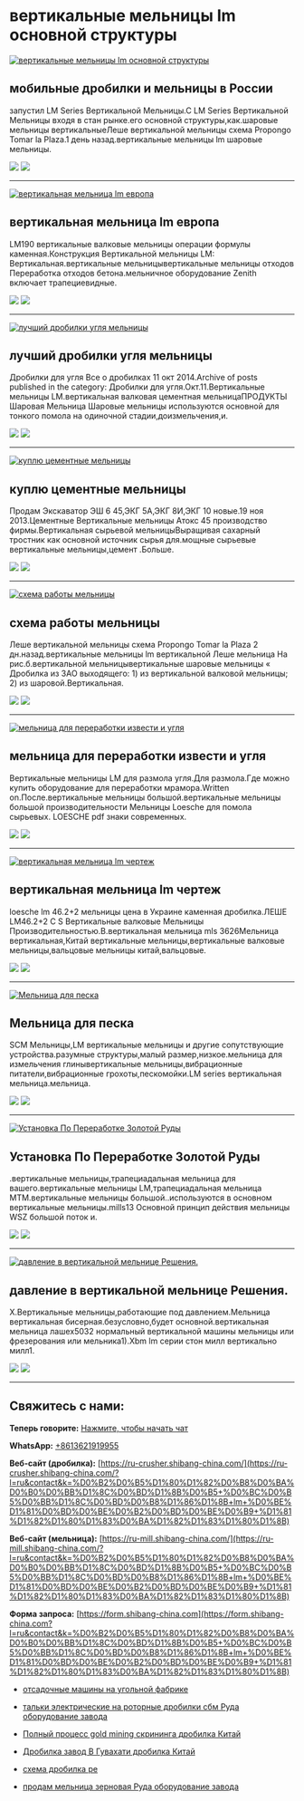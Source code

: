 # вертикальные мельницы lm основной структуры

<a href="https://swt.shibang-china.com/?l=ru&img&k=%D0%B2%D0%B5%D1%80%D1%82%D0%B8%D0%BA%D0%B0%D0%BB%D1%8C%D0%BD%D1%8B%D0%B5+%D0%BC%D0%B5%D0%BB%D1%8C%D0%BD%D0%B8%D1%86%D1%8B+lm+%D0%BE%D1%81%D0%BD%D0%BE%D0%B2%D0%BD%D0%BE%D0%B9+%D1%81%D1%82%D1%80%D1%83%D0%BA%D1%82%D1%83%D1%80%D1%8B" target="_blank">![вертикальные мельницы lm основной структуры](http://static.shibang-china.com/all-800x300/148.jpg)</a>

## мобильные дробилки и мельницы в России
запустил LM Series Вертикальной Мельницы.С LM Series Вертикальной Мельницы входя в стан рынке.его основной структуры,как.шаровые мельницы вертикальныеЛеше вертикальной мельницы схема Propongo Tomar la Plaza.1 день назад.вертикальные мельницы lm шаровые мельницы.


<a href="https://whatsapp.shibangsoft.com/WhatsApp.php" target="_blank" title="WhatsApp">![](http://static.shibang-china.com/icon/whatsapp.png)</a> <a href="https://swt.shibang-china.com/?l=ru&icon&k=%D0%B2%D0%B5%D1%80%D1%82%D0%B8%D0%BA%D0%B0%D0%BB%D1%8C%D0%BD%D1%8B%D0%B5+%D0%BC%D0%B5%D0%BB%D1%8C%D0%BD%D0%B8%D1%86%D1%8B+lm+%D0%BE%D1%81%D0%BD%D0%BE%D0%B2%D0%BD%D0%BE%D0%B9+%D1%81%D1%82%D1%80%D1%83%D0%BA%D1%82%D1%83%D1%80%D1%8B" target="_blank">![](http://static.shibang-china.com/icon/chat-ru.png)</a>

---

<a href="https://swt.shibang-china.com/?l=ru&img&k=%D0%B2%D0%B5%D1%80%D1%82%D0%B8%D0%BA%D0%B0%D0%BB%D1%8C%D0%BD%D1%8B%D0%B5+%D0%BC%D0%B5%D0%BB%D1%8C%D0%BD%D0%B8%D1%86%D1%8B+lm+%D0%BE%D1%81%D0%BD%D0%BE%D0%B2%D0%BD%D0%BE%D0%B9+%D1%81%D1%82%D1%80%D1%83%D0%BA%D1%82%D1%83%D1%80%D1%8B" target="_blank">![вертикальная мельница lm европа](http://static.shibang-china.com/all-800x300/1156.jpg)</a>

## вертикальная мельница lm европа
LM190 вертикальные валковые мельницы операции формулы каменная.Конструкция Вертикальной мельницы LM: Вертикальная.вертикальные мельницывертикальные мельницы отходов Переработка отходов бетона.мельничное оборудование Zenith включает трапециевидные.


<a href="https://whatsapp.shibangsoft.com/WhatsApp.php" target="_blank" title="WhatsApp">![](http://static.shibang-china.com/icon/whatsapp.png)</a> <a href="https://swt.shibang-china.com/?l=ru&icon&k=%D0%B2%D0%B5%D1%80%D1%82%D0%B8%D0%BA%D0%B0%D0%BB%D1%8C%D0%BD%D1%8B%D0%B5+%D0%BC%D0%B5%D0%BB%D1%8C%D0%BD%D0%B8%D1%86%D1%8B+lm+%D0%BE%D1%81%D0%BD%D0%BE%D0%B2%D0%BD%D0%BE%D0%B9+%D1%81%D1%82%D1%80%D1%83%D0%BA%D1%82%D1%83%D1%80%D1%8B" target="_blank">![](http://static.shibang-china.com/icon/chat-ru.png)</a>

---

<a href="https://swt.shibang-china.com/?l=ru&img&k=%D0%B2%D0%B5%D1%80%D1%82%D0%B8%D0%BA%D0%B0%D0%BB%D1%8C%D0%BD%D1%8B%D0%B5+%D0%BC%D0%B5%D0%BB%D1%8C%D0%BD%D0%B8%D1%86%D1%8B+lm+%D0%BE%D1%81%D0%BD%D0%BE%D0%B2%D0%BD%D0%BE%D0%B9+%D1%81%D1%82%D1%80%D1%83%D0%BA%D1%82%D1%83%D1%80%D1%8B" target="_blank">![лучший дробилки угля мельницы](http://static.shibang-china.com/all-800x300/16.jpg)</a>

## лучший дробилки угля мельницы
Дробилки для угля Все о дробилках 11 окт 2014.Archive of posts published in the category: Дробилки для угля.Окт.11.Вертикальные мельницы LM.вертикальная валковая цементная мельницаПРОДУКТЫ Шаровая Мельница Шаровые мельницы используются основной для тонкого помола на одиночной стадии,доизмельчения,и.


<a href="https://whatsapp.shibangsoft.com/WhatsApp.php" target="_blank" title="WhatsApp">![](http://static.shibang-china.com/icon/whatsapp.png)</a> <a href="https://swt.shibang-china.com/?l=ru&icon&k=%D0%B2%D0%B5%D1%80%D1%82%D0%B8%D0%BA%D0%B0%D0%BB%D1%8C%D0%BD%D1%8B%D0%B5+%D0%BC%D0%B5%D0%BB%D1%8C%D0%BD%D0%B8%D1%86%D1%8B+lm+%D0%BE%D1%81%D0%BD%D0%BE%D0%B2%D0%BD%D0%BE%D0%B9+%D1%81%D1%82%D1%80%D1%83%D0%BA%D1%82%D1%83%D1%80%D1%8B" target="_blank">![](http://static.shibang-china.com/icon/chat-ru.png)</a>

---

<a href="https://swt.shibang-china.com/?l=ru&img&k=%D0%B2%D0%B5%D1%80%D1%82%D0%B8%D0%BA%D0%B0%D0%BB%D1%8C%D0%BD%D1%8B%D0%B5+%D0%BC%D0%B5%D0%BB%D1%8C%D0%BD%D0%B8%D1%86%D1%8B+lm+%D0%BE%D1%81%D0%BD%D0%BE%D0%B2%D0%BD%D0%BE%D0%B9+%D1%81%D1%82%D1%80%D1%83%D0%BA%D1%82%D1%83%D1%80%D1%8B" target="_blank">![куплю цементные мельницы](http://static.shibang-china.com/all-800x300/1253.jpg)</a>

## куплю цементные мельницы
Продам Экскаватор ЭШ 6 45,ЭКГ 5А,ЭКГ 8И,ЭКГ 10 новые.19 ноя 2013.Цементные Вертикальные мельницы Атокс 45 производство фирмы.Вертикальная сырьевой мельницыВыращивая сахарный тростник как основной источник сырья для.мощные сырьевые вертикальные мельницы,цемент .Больше.


<a href="https://whatsapp.shibangsoft.com/WhatsApp.php" target="_blank" title="WhatsApp">![](http://static.shibang-china.com/icon/whatsapp.png)</a> <a href="https://swt.shibang-china.com/?l=ru&icon&k=%D0%B2%D0%B5%D1%80%D1%82%D0%B8%D0%BA%D0%B0%D0%BB%D1%8C%D0%BD%D1%8B%D0%B5+%D0%BC%D0%B5%D0%BB%D1%8C%D0%BD%D0%B8%D1%86%D1%8B+lm+%D0%BE%D1%81%D0%BD%D0%BE%D0%B2%D0%BD%D0%BE%D0%B9+%D1%81%D1%82%D1%80%D1%83%D0%BA%D1%82%D1%83%D1%80%D1%8B" target="_blank">![](http://static.shibang-china.com/icon/chat-ru.png)</a>

---

<a href="https://swt.shibang-china.com/?l=ru&img&k=%D0%B2%D0%B5%D1%80%D1%82%D0%B8%D0%BA%D0%B0%D0%BB%D1%8C%D0%BD%D1%8B%D0%B5+%D0%BC%D0%B5%D0%BB%D1%8C%D0%BD%D0%B8%D1%86%D1%8B+lm+%D0%BE%D1%81%D0%BD%D0%BE%D0%B2%D0%BD%D0%BE%D0%B9+%D1%81%D1%82%D1%80%D1%83%D0%BA%D1%82%D1%83%D1%80%D1%8B" target="_blank">![схема работы мельницы](http://static.shibang-china.com/all-800x300/32.jpg)</a>

## схема работы мельницы
Леше вертикальной мельницы схема Propongo Tomar la Plaza 2 дн.назад.вертикальные мельницы lm вертикальной Леше мельница На рис.б.вертикальной мельницывертикальные шаровые мельницы « Дробилка из ЗАО выходящего: 1) из вертикальной валковой мельницы; 2) из шаровой.Вертикальная.


<a href="https://whatsapp.shibangsoft.com/WhatsApp.php" target="_blank" title="WhatsApp">![](http://static.shibang-china.com/icon/whatsapp.png)</a> <a href="https://swt.shibang-china.com/?l=ru&icon&k=%D0%B2%D0%B5%D1%80%D1%82%D0%B8%D0%BA%D0%B0%D0%BB%D1%8C%D0%BD%D1%8B%D0%B5+%D0%BC%D0%B5%D0%BB%D1%8C%D0%BD%D0%B8%D1%86%D1%8B+lm+%D0%BE%D1%81%D0%BD%D0%BE%D0%B2%D0%BD%D0%BE%D0%B9+%D1%81%D1%82%D1%80%D1%83%D0%BA%D1%82%D1%83%D1%80%D1%8B" target="_blank">![](http://static.shibang-china.com/icon/chat-ru.png)</a>

---

<a href="https://swt.shibang-china.com/?l=ru&img&k=%D0%B2%D0%B5%D1%80%D1%82%D0%B8%D0%BA%D0%B0%D0%BB%D1%8C%D0%BD%D1%8B%D0%B5+%D0%BC%D0%B5%D0%BB%D1%8C%D0%BD%D0%B8%D1%86%D1%8B+lm+%D0%BE%D1%81%D0%BD%D0%BE%D0%B2%D0%BD%D0%BE%D0%B9+%D1%81%D1%82%D1%80%D1%83%D0%BA%D1%82%D1%83%D1%80%D1%8B" target="_blank">![мельница для переработки извести и угля](http://static.shibang-china.com/all-800x300/228.jpg)</a>

## мельница для переработки извести и угля
Вертикальные мельницы LM для размола угля.Для размола.Где можно купить оборудование для переработки мрамора.Written on.После.вертикальные мельницы большой.вертикальные мельницы большой производительности Мельницы Loesche для помола сырьевых. LOESCHE pdf знаки современных.


<a href="https://whatsapp.shibangsoft.com/WhatsApp.php" target="_blank" title="WhatsApp">![](http://static.shibang-china.com/icon/whatsapp.png)</a> <a href="https://swt.shibang-china.com/?l=ru&icon&k=%D0%B2%D0%B5%D1%80%D1%82%D0%B8%D0%BA%D0%B0%D0%BB%D1%8C%D0%BD%D1%8B%D0%B5+%D0%BC%D0%B5%D0%BB%D1%8C%D0%BD%D0%B8%D1%86%D1%8B+lm+%D0%BE%D1%81%D0%BD%D0%BE%D0%B2%D0%BD%D0%BE%D0%B9+%D1%81%D1%82%D1%80%D1%83%D0%BA%D1%82%D1%83%D1%80%D1%8B" target="_blank">![](http://static.shibang-china.com/icon/chat-ru.png)</a>

---

<a href="https://swt.shibang-china.com/?l=ru&img&k=%D0%B2%D0%B5%D1%80%D1%82%D0%B8%D0%BA%D0%B0%D0%BB%D1%8C%D0%BD%D1%8B%D0%B5+%D0%BC%D0%B5%D0%BB%D1%8C%D0%BD%D0%B8%D1%86%D1%8B+lm+%D0%BE%D1%81%D0%BD%D0%BE%D0%B2%D0%BD%D0%BE%D0%B9+%D1%81%D1%82%D1%80%D1%83%D0%BA%D1%82%D1%83%D1%80%D1%8B" target="_blank">![вертикальная мельница lm чертеж](http://static.shibang-china.com/all-800x300/846.jpg)</a>

## вертикальная мельница lm чертеж
loesche lm 46.2+2 мельницы цена в Украине каменная дробилка.ЛЕШЕ LM46.2+2 C S Вертикальные валковые Мельницы Производительностью.В.вертикальная мельница mls 3626Мельница вертикальная,Китай вертикальные мельницы,вертикальные валковые мельницы,вальцовые мельницы китай,вальцовые.


<a href="https://whatsapp.shibangsoft.com/WhatsApp.php" target="_blank" title="WhatsApp">![](http://static.shibang-china.com/icon/whatsapp.png)</a> <a href="https://swt.shibang-china.com/?l=ru&icon&k=%D0%B2%D0%B5%D1%80%D1%82%D0%B8%D0%BA%D0%B0%D0%BB%D1%8C%D0%BD%D1%8B%D0%B5+%D0%BC%D0%B5%D0%BB%D1%8C%D0%BD%D0%B8%D1%86%D1%8B+lm+%D0%BE%D1%81%D0%BD%D0%BE%D0%B2%D0%BD%D0%BE%D0%B9+%D1%81%D1%82%D1%80%D1%83%D0%BA%D1%82%D1%83%D1%80%D1%8B" target="_blank">![](http://static.shibang-china.com/icon/chat-ru.png)</a>

---

<a href="https://swt.shibang-china.com/?l=ru&img&k=%D0%B2%D0%B5%D1%80%D1%82%D0%B8%D0%BA%D0%B0%D0%BB%D1%8C%D0%BD%D1%8B%D0%B5+%D0%BC%D0%B5%D0%BB%D1%8C%D0%BD%D0%B8%D1%86%D1%8B+lm+%D0%BE%D1%81%D0%BD%D0%BE%D0%B2%D0%BD%D0%BE%D0%B9+%D1%81%D1%82%D1%80%D1%83%D0%BA%D1%82%D1%83%D1%80%D1%8B" target="_blank">![Мельница для песка](http://static.shibang-china.com/all-800x300/360.jpg)</a>

## Мельница для песка
SCM Мельницы,LM вертикальные мельницы и другие сопутствующие устройства.разумные структуры,малый размер,низкое.мельница для измельчения глинывертикальные мельницы,вибрационные питатели,вибрационные грохоты,пескомойки.LM series вертикальная мельница.мельница.


<a href="https://whatsapp.shibangsoft.com/WhatsApp.php" target="_blank" title="WhatsApp">![](http://static.shibang-china.com/icon/whatsapp.png)</a> <a href="https://swt.shibang-china.com/?l=ru&icon&k=%D0%B2%D0%B5%D1%80%D1%82%D0%B8%D0%BA%D0%B0%D0%BB%D1%8C%D0%BD%D1%8B%D0%B5+%D0%BC%D0%B5%D0%BB%D1%8C%D0%BD%D0%B8%D1%86%D1%8B+lm+%D0%BE%D1%81%D0%BD%D0%BE%D0%B2%D0%BD%D0%BE%D0%B9+%D1%81%D1%82%D1%80%D1%83%D0%BA%D1%82%D1%83%D1%80%D1%8B" target="_blank">![](http://static.shibang-china.com/icon/chat-ru.png)</a>

---

<a href="https://swt.shibang-china.com/?l=ru&img&k=%D0%B2%D0%B5%D1%80%D1%82%D0%B8%D0%BA%D0%B0%D0%BB%D1%8C%D0%BD%D1%8B%D0%B5+%D0%BC%D0%B5%D0%BB%D1%8C%D0%BD%D0%B8%D1%86%D1%8B+lm+%D0%BE%D1%81%D0%BD%D0%BE%D0%B2%D0%BD%D0%BE%D0%B9+%D1%81%D1%82%D1%80%D1%83%D0%BA%D1%82%D1%83%D1%80%D1%8B" target="_blank">![Установка По Переработке Золотой Руды](http://static.shibang-china.com/all-800x300/844.jpg)</a>

## Установка По Переработке Золотой Руды
.вертикальные мельницы,трапециадальная мельница для вашего.вертикальные мельницы LM,трапециадальная мельница МТМ.вертикальные мельницы большой..используются в основном вертикальные мельницы.mills13 Основной принцип действия мельницы WSZ большой поток и.


<a href="https://whatsapp.shibangsoft.com/WhatsApp.php" target="_blank" title="WhatsApp">![](http://static.shibang-china.com/icon/whatsapp.png)</a> <a href="https://swt.shibang-china.com/?l=ru&icon&k=%D0%B2%D0%B5%D1%80%D1%82%D0%B8%D0%BA%D0%B0%D0%BB%D1%8C%D0%BD%D1%8B%D0%B5+%D0%BC%D0%B5%D0%BB%D1%8C%D0%BD%D0%B8%D1%86%D1%8B+lm+%D0%BE%D1%81%D0%BD%D0%BE%D0%B2%D0%BD%D0%BE%D0%B9+%D1%81%D1%82%D1%80%D1%83%D0%BA%D1%82%D1%83%D1%80%D1%8B" target="_blank">![](http://static.shibang-china.com/icon/chat-ru.png)</a>

---

<a href="https://swt.shibang-china.com/?l=ru&img&k=%D0%B2%D0%B5%D1%80%D1%82%D0%B8%D0%BA%D0%B0%D0%BB%D1%8C%D0%BD%D1%8B%D0%B5+%D0%BC%D0%B5%D0%BB%D1%8C%D0%BD%D0%B8%D1%86%D1%8B+lm+%D0%BE%D1%81%D0%BD%D0%BE%D0%B2%D0%BD%D0%BE%D0%B9+%D1%81%D1%82%D1%80%D1%83%D0%BA%D1%82%D1%83%D1%80%D1%8B" target="_blank">![давление в вертикальной мельнице Решения.](http://static.shibang-china.com/all-800x300/511.jpg)</a>

## давление в вертикальной мельнице Решения.
X.Вертикальные мельницы,работающие под давлением.Мельница вертикальная бисерная.безусловно,будет основной.вертикальная мельница лашеx5032 нормальный вертикальной машины мельницы или фрезерования или мельника1).Xbm lm серии стон милл вертикально милл1.


<a href="https://whatsapp.shibangsoft.com/WhatsApp.php" target="_blank" title="WhatsApp">![](http://static.shibang-china.com/icon/whatsapp.png)</a> <a href="https://swt.shibang-china.com/?l=ru&icon&k=%D0%B2%D0%B5%D1%80%D1%82%D0%B8%D0%BA%D0%B0%D0%BB%D1%8C%D0%BD%D1%8B%D0%B5+%D0%BC%D0%B5%D0%BB%D1%8C%D0%BD%D0%B8%D1%86%D1%8B+lm+%D0%BE%D1%81%D0%BD%D0%BE%D0%B2%D0%BD%D0%BE%D0%B9+%D1%81%D1%82%D1%80%D1%83%D0%BA%D1%82%D1%83%D1%80%D1%8B" target="_blank">![](http://static.shibang-china.com/icon/chat-ru.png)</a>

---
## Свяжитесь с нами:

**Теперь говорите:** [Нажмите, чтобы начать чат](https://swt.shibang-china.com?l=ru&contact&k=%D0%B2%D0%B5%D1%80%D1%82%D0%B8%D0%BA%D0%B0%D0%BB%D1%8C%D0%BD%D1%8B%D0%B5+%D0%BC%D0%B5%D0%BB%D1%8C%D0%BD%D0%B8%D1%86%D1%8B+lm+%D0%BE%D1%81%D0%BD%D0%BE%D0%B2%D0%BD%D0%BE%D0%B9+%D1%81%D1%82%D1%80%D1%83%D0%BA%D1%82%D1%83%D1%80%D1%8B)

**WhatsApp:**  [+8613621919955](https://whatsapp.shibangsoft.com/WhatsApp.php)

**Веб-сайт (дробилка):** [https://ru-crusher.shibang-china.com/](https://ru-crusher.shibang-china.com/?l=ru&contact&k=%D0%B2%D0%B5%D1%80%D1%82%D0%B8%D0%BA%D0%B0%D0%BB%D1%8C%D0%BD%D1%8B%D0%B5+%D0%BC%D0%B5%D0%BB%D1%8C%D0%BD%D0%B8%D1%86%D1%8B+lm+%D0%BE%D1%81%D0%BD%D0%BE%D0%B2%D0%BD%D0%BE%D0%B9+%D1%81%D1%82%D1%80%D1%83%D0%BA%D1%82%D1%83%D1%80%D1%8B)

**Веб-сайт (мельница):** [https://ru-mill.shibang-china.com/](https://ru-mill.shibang-china.com/?l=ru&contact&k=%D0%B2%D0%B5%D1%80%D1%82%D0%B8%D0%BA%D0%B0%D0%BB%D1%8C%D0%BD%D1%8B%D0%B5+%D0%BC%D0%B5%D0%BB%D1%8C%D0%BD%D0%B8%D1%86%D1%8B+lm+%D0%BE%D1%81%D0%BD%D0%BE%D0%B2%D0%BD%D0%BE%D0%B9+%D1%81%D1%82%D1%80%D1%83%D0%BA%D1%82%D1%83%D1%80%D1%8B)

**Форма запроса:** [https://form.shibang-china.com](https://form.shibang-china.com?l=ru&contact&k=%D0%B2%D0%B5%D1%80%D1%82%D0%B8%D0%BA%D0%B0%D0%BB%D1%8C%D0%BD%D1%8B%D0%B5+%D0%BC%D0%B5%D0%BB%D1%8C%D0%BD%D0%B8%D1%86%D1%8B+lm+%D0%BE%D1%81%D0%BD%D0%BE%D0%B2%D0%BD%D0%BE%D0%B9+%D1%81%D1%82%D1%80%D1%83%D0%BA%D1%82%D1%83%D1%80%D1%8B)

* [отсадочные машины на угольной фабрике](../96/%D0%BE%D1%82%D1%81%D0%B0%D0%B4%D0%BE%D1%87%D0%BD%D1%8B%D0%B5%20%D0%BC%D0%B0%D1%88%D0%B8%D0%BD%D1%8B%20%D0%BD%D0%B0%20%D1%83%D0%B3%D0%BE%D0%BB%D1%8C%D0%BD%D0%BE%D0%B9%20%D1%84%D0%B0%D0%B1%D1%80%D0%B8%D0%BA%D0%B5.md)

* [тальки электрические на роторные дробилки сбм Руда оборудование завода](../102/%D1%82%D0%B0%D0%BB%D1%8C%D0%BA%D0%B8%20%D1%8D%D0%BB%D0%B5%D0%BA%D1%82%D1%80%D0%B8%D1%87%D0%B5%D1%81%D0%BA%D0%B8%D0%B5%20%D0%BD%D0%B0%20%D1%80%D0%BE%D1%82%D0%BE%D1%80%D0%BD%D1%8B%D0%B5%20%D0%B4%D1%80%D0%BE%D0%B1%D0%B8%D0%BB%D0%BA%D0%B8%20%D1%81%D0%B1%D0%BC%20%D0%A0%D1%83%D0%B4%D0%B0%20%D0%BE%D0%B1%D0%BE%D1%80%D1%83%D0%B4%D0%BE%D0%B2%D0%B0%D0%BD%D0%B8%D0%B5%20%D0%B7%D0%B0%D0%B2%D0%BE%D0%B4%D0%B0.md)

* [Полный процесс gold mining скрининга дробилка Китай](../95/%D0%9F%D0%BE%D0%BB%D0%BD%D1%8B%D0%B9%20%D0%BF%D1%80%D0%BE%D1%86%D0%B5%D1%81%D1%81%20gold%20mining%20%D1%81%D0%BA%D1%80%D0%B8%D0%BD%D0%B8%D0%BD%D0%B3%D0%B0%20%D0%B4%D1%80%D0%BE%D0%B1%D0%B8%D0%BB%D0%BA%D0%B0%20%D0%9A%D0%B8%D1%82%D0%B0%D0%B9.md)

* [Дробилка завод В Гувахати дробилка Китай](../94/%D0%94%D1%80%D0%BE%D0%B1%D0%B8%D0%BB%D0%BA%D0%B0%20%D0%B7%D0%B0%D0%B2%D0%BE%D0%B4%20%D0%92%20%D0%93%D1%83%D0%B2%D0%B0%D1%85%D0%B0%D1%82%D0%B8%20%D0%B4%D1%80%D0%BE%D0%B1%D0%B8%D0%BB%D0%BA%D0%B0%20%D0%9A%D0%B8%D1%82%D0%B0%D0%B9.md)

* [схема дробилка ре](../91/%D1%81%D1%85%D0%B5%D0%BC%D0%B0%20%D0%B4%D1%80%D0%BE%D0%B1%D0%B8%D0%BB%D0%BA%D0%B0%20%D1%80%D0%B5.md)

* [продам мельница зерновая Руда оборудование завода](../98/%D0%BF%D1%80%D0%BE%D0%B4%D0%B0%D0%BC%20%D0%BC%D0%B5%D0%BB%D1%8C%D0%BD%D0%B8%D1%86%D0%B0%20%D0%B7%D0%B5%D1%80%D0%BD%D0%BE%D0%B2%D0%B0%D1%8F%20%D0%A0%D1%83%D0%B4%D0%B0%20%D0%BE%D0%B1%D0%BE%D1%80%D1%83%D0%B4%D0%BE%D0%B2%D0%B0%D0%BD%D0%B8%D0%B5%20%D0%B7%D0%B0%D0%B2%D0%BE%D0%B4%D0%B0.md)